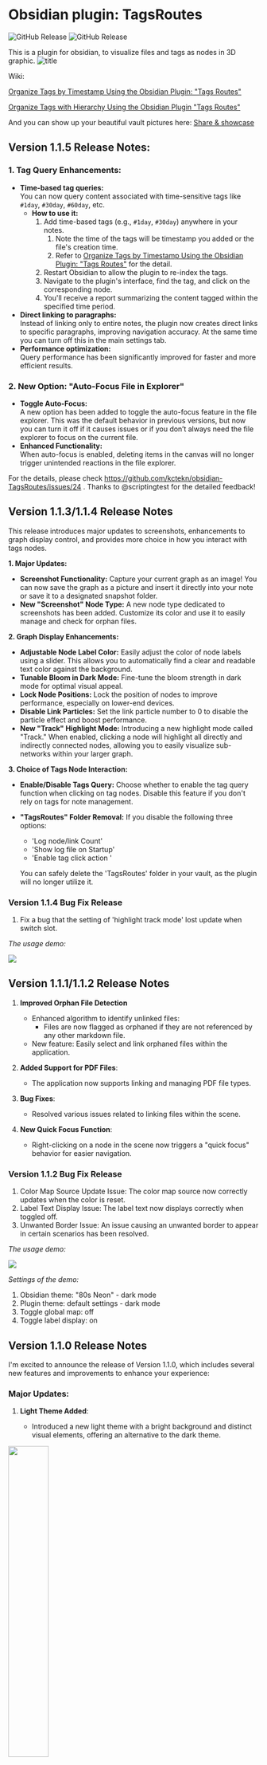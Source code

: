 # Obsidian plugin: TagsRoutes
<div align="left">
<img alt="GitHub Release" src="https://img.shields.io/github/downloads/kctekn/obsidian-TagsRoutes/total?logo=github&&color=%23a8baff">
<img alt="GitHub Release" src="https://img.shields.io/github/v/release/kctekn/obsidian-TagsRoutes?color=%23a8baff">
</div>

This is a plugin for obsidian, to visualize files and tags as nodes in 3D graphic.
![title](https://github.com/user-attachments/assets/4033af48-3dd7-4cbf-948f-02a03cf29189)


<img1 width="40%" src="https://github.com/user-attachments/assets/27d000e5-fc97-4b53-ac6f-a5ed9a14aea0">

Wiki:

[Organize Tags by Timestamp Using the Obsidian Plugin: "Tags Routes"](https://github.com/kctekn/obsidian-TagsRoutes/wiki/Organize-Tags-by-Timestamp-Using-the-Obsidian-Plugin:-%22Tags-Routes%22)

[Organize Tags with Hierarchy Using the Obsidian Plugin "Tags Routes"](https://github.com/kctekn/obsidian-TagsRoutes/wiki/Organize-Tags-with-Hierarchy-Using-the-Obsidian-Plugin-%22Tags-Routes%22)

And you can show up your beautiful vault pictures here: [Share & showcase](https://github.com/kctekn/obsidian-TagsRoutes/discussions/17)

## Version 1.1.5 Release Notes:

### 1. Tag Query Enhancements:
   - **Time-based tag queries:**  
     You can now query content associated with time-sensitive tags like `#1day`, `#30day`, `#60day`, etc.
     - **How to use it:**
       1. Add time-based tags (e.g., `#1day`, `#30day`) anywhere in your notes.
       	     1. Note the time of the tags will be timestamp you added or the file's creation time.
       	     2. Refer to [Organize Tags by Timestamp Using the Obsidian Plugin: "Tags Routes"](https://github.com/kctekn/obsidian-TagsRoutes/wiki/Organize-Tags-by-Timestamp-Using-the-Obsidian-Plugin:-%22Tags-Routes%22) for the detail.
       3. Restart Obsidian to allow the plugin to re-index the tags.
       4. Navigate to the plugin's interface, find the tag, and click on the corresponding node.
       5. You'll receive a report summarizing the content tagged within the specified time period.
   - **Direct linking to paragraphs:**  
     Instead of linking only to entire notes, the plugin now creates direct links to specific paragraphs, improving navigation accuracy.
     At the same time you can turn off this in the main settings tab.
   - **Performance optimization:**  
     Query performance has been significantly improved for faster and more efficient results.

### 2. New Option: "Auto-Focus File in Explorer"
   - **Toggle Auto-Focus:**  
     A new option has been added to toggle the auto-focus feature in the file explorer. This was the default behavior in previous versions, but now you can turn it off if it causes issues or if you don’t always need the file explorer to focus on the current file.
   - **Enhanced Functionality:**  
     When auto-focus is enabled, deleting items in the canvas will no longer trigger unintended reactions in the file explorer.
     
For the details, please check https://github.com/kctekn/obsidian-TagsRoutes/issues/24 . Thanks to @scriptingtest for the detailed feedback!

## Version 1.1.3/1.1.4 Release Notes
 
 This release introduces major updates to screenshots, enhancements to graph display control, and provides more choice in how you interact with tags nodes.
 
**1. Major Updates:**

* **Screenshot Functionality:** Capture your current graph as an image! You can now save the graph as a picture and insert it directly into your note or save it to a designated snapshot folder.
* **New "Screenshot" Node Type:** A new node type dedicated to screenshots has been added. Customize its color and use it to easily manage and check for orphan files.

**2. Graph Display Enhancements:**

* **Adjustable Node Label Color:**  Easily adjust the color of node labels using a slider. This allows you to automatically find a clear and readable text color against the background.
* **Tunable Bloom in Dark Mode:** Fine-tune the bloom strength in dark mode for optimal visual appeal.
* **Lock Node Positions:** Lock the position of nodes to improve performance, especially on lower-end devices.
* **Disable Link Particles:** Set the link particle number to 0 to disable the particle effect and boost performance.
* **New "Track" Highlight Mode:** Introducing a new highlight mode called "Track." When enabled, clicking a node will highlight all directly and indirectly connected nodes, allowing you to easily visualize sub-networks within your larger graph.

**3. Choice of Tags Node Interaction:**

* **Enable/Disable Tags Query:** Choose whether to enable the tag query function when clicking on tag nodes. Disable this feature if you don't rely on tags for note management.
* **"TagsRoutes" Folder Removal:** If you disable the following three options:
    * 'Log node/link Count'
    * 'Show log file on Startup'
    * 'Enable tag click action '
    
	You can safely delete the 'TagsRoutes' folder in your vault, as the plugin will no longer utilize it.

### Version 1.1.4 Bug Fix Release

1. Fix a bug that the setting of 'highlight track mode' lost update when switch slot.


_*The usage demo:*_

<img src="https://github.com/kctekn/obsidian-TagsRoutes/blob/main/usage/v1.1.3-feature.gif">

## Version 1.1.1/1.1.2 Release Notes

1. **Improved Orphan File Detection**
    - Enhanced algorithm to identify unlinked files:
      - Files are now flagged as orphaned if they are not referenced by any other markdown file.
    - New feature: Easily select and link orphaned files within the application.

2. **Added Support for PDF Files**:
    - The application now supports linking and managing PDF file types.

3. **Bug Fixes**:
    - Resolved various issues related to linking files within the scene.

4. **New Quick Focus Function**:
    - Right-clicking on a node in the scene now triggers a "quick focus" behavior for easier navigation.

### Version 1.1.2 Bug Fix Release

1. Color Map Source Update Issue: The color map source now correctly updates when the color is reset.
2. Label Text Display Issue: The label text now displays correctly when toggled off.
3. Unwanted Border Issue: An issue causing an unwanted border to appear in certain scenarios has been resolved.

_*The usage demo:*_

<img src="https://github.com/kctekn/obsidian-TagsRoutes/blob/main/usage/v1.1.1-feature.gif">

_*Settings of the demo:*_
1. Obsidian theme: "80s Neon" - dark mode
2. Plugin theme: default settings - dark mode
3. Toggle global map: off
4. Toggle label display: on

## Version 1.1.0 Release Notes

I'm excited to announce the release of Version 1.1.0, which includes several new features and improvements to enhance your experience:

### Major Updates:

1. **Light Theme Added**:
    
    - Introduced a new light theme with a bright background and distinct visual elements, offering an alternative to the dark theme.
  <img width="40%" src="https://github.com/kctekn/obsidian-TagsRoutes/blob/main/usage/v1.1.0-defaultLightTheme.gif">
      
2. **Node Color Synchronization with Obsidian**:
    
    - You can now import node colors directly from Obsidian:
        1. Node colors will sync with Obsidian's graph view.
        2. You can switch between different Obsidian themes and:
            - **Apply Theme Colors**: Import the color scheme of the selected theme.
            - **Save Slot**: Save the imported color scheme into a slot for future use.
        3. The saved color schemes can be reused across different modes (light/dark) and themes, as long as the corresponding slot is loaded.

### New Features:

3. **Enhanced Node Interaction**:
    
    - Clicking on frontmatter tags within a note will now focus on the corresponding node in the scene, consistent with other clickable elements.
4. **User-Friendly Tooltip Bar**:
    
    - A new tooltip bar has been added to guide new users on how to navigate and operate the interface. Special thanks to @RealSourceOfficial for his support in this addition.
5. **Node Label Display Toggle**:
    
    - A new toggle in the settings allows you to turn off node label displays. This is particularly useful if there are too many labels cluttering the view or if you don't need to see note labels constantly.
6. **Improved Node Label Interaction**:
    
    - Node labels will no longer respond to mouse clicks, making it easier to interact directly with the nodes.
7. **Settings Box Style Update**:
    
    - The settings box style has been updated to match the current Obsidian theme, ensuring a more cohesive visual experience.

These updates significantly enhance customization options, improve user experience, and provide better integration with Obsidian's theming system. I hope you enjoy the new features and improvements!

_**You can check the simple usage demo here:**_

<img width="50%" src="https://github.com/kctekn/obsidian-TagsRoutes/blob/main/usage/v1.1.0-usage.gif">



# More
**Full version history please refer to [What's-new-history](https://github.com/kctekn/obsidian-TagsRoutes/wiki/What's-new-history)**

# How to operate:
https://github.com/kctekn/obsidian-TagsRoutes/assets/32674595/2c37676c-f307-4a74-9dae-0679067cbae7



https://github.com/kctekn/obsidian-TagsRoutes/assets/32674595/759e9cba-c729-4b3e-a0c4-bb4c4f1b5dd1






This plugin provides a comprehensive graph view to visualize the relationships between files, file-tag connections, and inter-tag connections within Obsidian. **It is particularly useful for users who manage extensive thoughts and ideas with numerous tags in Obsidian.**

# Features: 
 
- **Node and Link Visualization** :
  - Display all files and their links.
 
  - Display all tags and their connections, including:
    - Tag-to-tag links

    - Tag-to-file links

    - File-to-file links
 
- **Dynamic Node Sizing** :
  - Adjust the size of file nodes based on the number of links.

  - Adjust the size of tag nodes based on their frequency of appearance.

This approach helps you identify the most significant parts of your vault at a glance.

# Additional Functionalities: 
 
- **Orphan File Linking** : 
  - Connect all orphan files, making them easier to review. Note that orphan files are not necessarily useless but are:
    - Non-markdown files with no links to other files.

    - For example, they could be isolated images from copy/paste operations or various collected items.
 
- **Orphan Excalidraw File Linking** :
  - Connect all orphan Excalidraw files that are not linked by any markdown files, simplifying their review.

# Interactive Features: 
 
- **Node Interaction** :
  - Click on a file node to open it in the editor, regardless of its file type.
 
  - Click on a tag node to generate a query result for that tag, displayed in a file in the editor.
    - Provides a clear view of the tag's content by capturing the surrounding lines until a blank line is encountered, showing the entire paragraph containing the tag.
 
- **Graph Focus** :
  - Clicking on any file to open it in the editor will automatically focus the graph on its node.

  - Clicking on a tag in Obsidian's "Reading Mode" will focus on the tag node in the graph.

This allows you to clearly understand the status of files and tags through:

- The file’s link status

- The tags contained within the file

# Adjustable Settings: 

- Focus distance on a node

- Toggle tag query result page

- Toggle log page
 
- Display styles:
  - Link distance and width
  - Link particle size, number, and color
  - Node size and repulsion


# Install
- Search for "Tags routes" in Obsidian's community plugins browser, or you can find it [HERE](https://obsidian.md/plugins?search=tags%20routes).
- Choose to intall it.
- You can also install it manually:
	- Download the release file, and extract to your obsidian's: valut/.obsidian/plugin/tags-routes.
- Enable it in obsidian settings tab.

# More

**For more information,please refer to [What's-new-history](https://github.com/kctekn/obsidian-TagsRoutes/wiki/What's-new-history) and [Discussions](https://github.com/kctekn/obsidian-TagsRoutes/discussions)**

